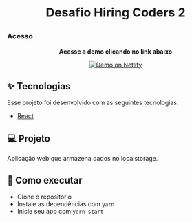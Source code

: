 <h1 align="center">
  <p>Desafio Hiring Coders 2</p>
</h1>

### Acesso

<p align="center"><strong>Acesse a demo clicando no link abaixo</strong></p>
<p align="center">
  <a href="https://caio-novaes-hiring-coders-2.netlify.app/" target="_blank">
    <img alt="Demo on Netlify" src="https://miro.medium.com/max/3676/1*6EwWSBknlxfk-zErn-d8DQ.png">
  </a>
</p>

## ✨ Tecnologias

Esse projeto foi desenvolvido com as seguintes tecnologias:

- [React](https://pt-br.reactjs.org/)

## 💻 Projeto

Aplicação web que armazena dados no localstorage.

## 🚀 Como executar

- Clone o repositório
- Instale as dependências com `yarn`
- Inicie seu app com `yarn start`

